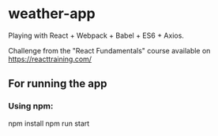 # weather-app
Playing with React + Webpack + Babel + ES6 + Axios.

Challenge from the "React Fundamentals" course available on https://reacttraining.com/

## For running the app
### Using npm:
npm install
npm run start